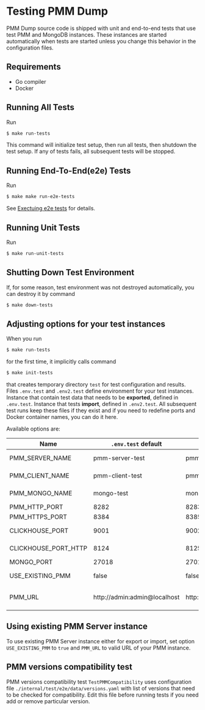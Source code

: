 # Testing PMM Dump

PMM Dump source code is shipped with unit and end-to-end tests that use test PMM and MongoDB instances. These instances are started automatically when tests are started unless you change this behavior in the configuration files.

## Requirements

- Go compiler
- Docker

## Running All Tests

Run

``` {.bash data-prompt="$" }
$ make run-tests
```

This command will initialize test setup, then run all tests, then shutdown the test setup. If any of tests fails, all subsequent tests will be stopped.

## Running End-To-End(e2e) Tests

Run

``` {.bash data-prompt="$" }
$ make make run-e2e-tests
```

See [Exectuing e2e tests](https://github.com/percona/pmm-dump/blob/main/internal/test/README.md) for details.

## Running Unit Tests

Run

``` {.bash data-prompt="$" }
$ make run-unit-tests
```

## Shutting Down Test Environment

If, for some reason, test environment was not destroyed automatically, you can destroy it by command

``` {.bash data-prompt="$" }
$ make down-tests
```

## Adjusting options for your test instances

When you run 

``` {.bash data-prompt="$" }
$ make run-tests
```
for the first time, it implicitly calls command

``` {.bash data-prompt="$" }
$ make init-tests
```

that creates temporary directory `test` for test configuration and results. Files `.env.test` and `.env2.test` define environment for your test instances. Instance that contain test data that needs to be **exported**, defined in `.env.test`. Instance that tests **import**, defined in `.env2.test`. All subsequent test runs keep these files if they exist and if you need to redefine ports and Docker container names, you can do it here.

Available options are:

| Name                 |          `.env.test` default |         `.env2.test` default | Description                                            |
|----------------------|------------------------------|------------------------------|--------------------------------------------------------|
| PMM_SERVER_NAME      |              pmm-server-test |            pmm-server-test-2 | Container name for PMM Server                          |
| PMM_CLIENT_NAME      |              pmm-client-test |            pmm-client-test-2 | Container name for PMM Client                          |
| PMM_MONGO_NAME       |                   mongo-test |                 mongo-test-2 | Container name for MongoDB test instance               |
| PMM_HTTP_PORT        |                         8282 |                         8283 | HTTP port for PMM                                      |
| PMM_HTTPS_PORT       |                         8384 |                         8385 | HTTPS port for PMM                                     |
| CLICKHOUSE_PORT      |                         9001 |                         9002 | Clickhouse port (for QAN export/import)                |
| CLICKHOUSE_PORT_HTTP |                         8124 |                         8125 | HTTP port for Clickhouse (for QAN export/import)       |
| MONGO_PORT           |                        27018 |                        27019 | MongoDB port                                           |
| USE_EXISTING_PMM     |                        false |                        false | Use existing PMM Server installation?                  |
| PMM_URL              | http://admin:admin@localhost | http://admin:admin@localhost | PMM Server url (used only while USE_EXISTING_PMM=true) |

## Using existing PMM Server instance

To use existing PMM Server instance either for export or import, set option `USE_EXISTING_PMM` to `true` and `PMM_URL` to valid URL of your PMM instance.

## PMM versions compatibility test

PMM versions compatibility test `TestPMMCompatibility` uses configuration file `./internal/test/e2e/data/versions.yaml` with list of versions that need to be checked for compatibility. Edit this file before running tests if you need add or remove particular version.
